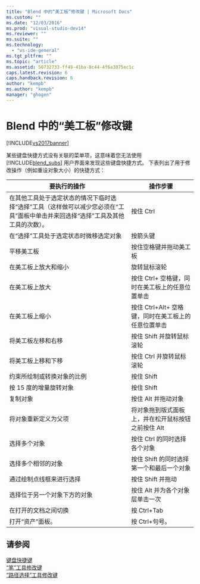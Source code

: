 ```yaml
---
title: "Blend 中的“美工板”修改键 | Microsoft Docs"
ms.custom: ""
ms.date: "12/03/2016"
ms.prod: "visual-studio-dev14"
ms.reviewer: ""
ms.suite: ""
ms.technology: 
  - "vs-ide-general"
ms.tgt_pltfrm: ""
ms.topic: "article"
ms.assetid: 50732733-ff49-41ba-8c44-4f6a3875ec1c
caps.latest.revision: 6
caps.handback.revision: 6
author: "kempb"
ms.author: "kempb"
manager: "ghogen"
---
```

# Blend 中的“美工板”修改键
[!INCLUDE[vs2017banner](../code-quality/includes/vs2017banner.md)]

某些键盘快捷方式没有关联的菜单项，这意味着您无法使用 [!INCLUDE[blend_subs](../debugger/includes/blend_subs_md.md)] 用户界面来发现这些键盘快捷方式。  下表列出了用于修改操作（例如重设对象大小）的快捷方式：  
  
|要执行的操作|操作步骤|  
|------------|----------|  
|在其他工具处于选定状态的情况下临时选择“选择”工具（这样做可以减少您必须在“工具”面板中单击并来回选择“选择”工具及其他工具的次数）。|按住 Ctrl|  
|在“选择”工具处于选定状态时微移选定对象|按箭头键|  
|平移美工板|按住空格键并拖动美工板|  
|在美工板上放大和缩小|旋转鼠标滚轮|  
|在美工板上放大|按住 Ctrl\+ 空格键，同时在美工板上的任意位置单击|  
|在美工板上缩小|按住 Ctrl\+Alt\+ 空格键，同时在美工板上的任意位置单击|  
|将美工板左移和右移|按住 Shift 并旋转鼠标滚轮|  
|将美工板上移和下移|按住 Ctrl 并旋转鼠标滚轮|  
|约束所绘制或转换对象的比例|按住 Shift|  
|按 15 度的增量旋转对象|按住 Shift|  
|复制对象|按住 Alt 并拖动对象|  
|将对象重新定义为父项|将对象拖到版式面板上，并在松开鼠标按钮之前按住 Alt|  
|选择多个对象|按住 Ctrl 的同时选择各个对象|  
|选择多个相邻的对象|按住 Shift 的同时选择第一个和最后一个对象|  
|通过绘制点线框来进行选择|按住 Shift 并拖动|  
|选择位于另一个对象下方的对象|按住 Alt 并为各个对象层单击一次|  
|在打开的文档之间切换|按 Ctrl\+Tab|  
|打开“资产”面板。|按 Ctrl\+句号。|  
  
## 请参阅  
 [键盘快捷键](../designers/keyboard-shortcuts-in-blend.md)   
 [“笔”工具修改键](../designers/pen-tool-modifier-keys-in-blend.md)   
 [“路径选择”工具修改键](../designers/direct-selection-tool-modifier-keys-in-blend.md)